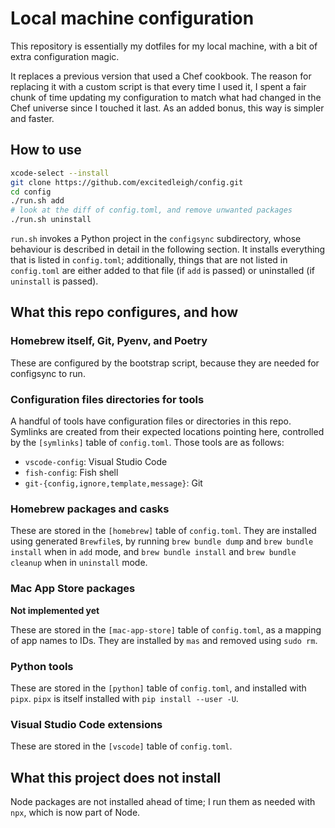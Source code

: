 # Local machine configuration

This repository is essentially my dotfiles for my local machine, with a bit of extra configuration magic.

It replaces a previous version that used a Chef cookbook. The reason for replacing it with a custom script is that every time I used it, I spent a fair chunk of time updating my configuration to match what had changed in the Chef universe since I touched it last. As an added bonus, this way is simpler and faster.

## How to use

```sh
xcode-select --install
git clone https://github.com/excitedleigh/config.git
cd config
./run.sh add
# look at the diff of config.toml, and remove unwanted packages
./run.sh uninstall
```

`run.sh` invokes a Python project in the `configsync` subdirectory, whose behaviour is described in detail in the following section. It installs everything that is listed in `config.toml`; additionally, things that are not listed in `config.toml` are either added to that file (if `add` is passed) or uninstalled (if `uninstall` is passed).

## What this repo configures, and how

### Homebrew itself, Git, Pyenv, and Poetry

These are configured by the bootstrap script, because they are needed for configsync to run.

### Configuration files directories for tools

A handful of tools have configuration files or directories in this repo. Symlinks are created from their expected locations pointing here, controlled by the `[symlinks]` table of `config.toml`. Those tools are as follows:

- `vscode-config`: Visual Studio Code
- `fish-config`: Fish shell
- `git-{config,ignore,template,message}`: Git

### Homebrew packages and casks

These are stored in the `[homebrew]` table of `config.toml`. They are installed using generated `Brewfile`s, by running `brew bundle dump` and `brew bundle install` when in `add` mode, and `brew bundle install` and `brew bundle cleanup` when in `uninstall` mode.

### Mac App Store packages

**Not implemented yet**

These are stored in the `[mac-app-store]` table of `config.toml`, as a mapping of app names to IDs. They are installed by `mas` and removed using `sudo rm`.

### Python tools

These are stored in the `[python]` table of `config.toml`, and installed with `pipx`. `pipx` is itself installed with `pip install --user -U`.

### Visual Studio Code extensions

These are stored in the `[vscode]` table of `config.toml`.

## What this project does not install

Node packages are not installed ahead of time; I run them as needed with `npx`, which is now part of Node.

[poetry-homebrew]: https://github.com/Homebrew/homebrew-core/pull/41055